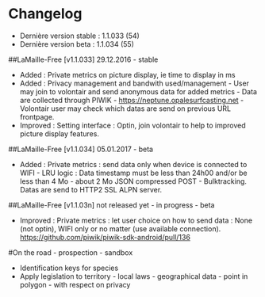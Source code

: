 # Changelog
- Dernière version stable : 1.1.033 (54)
- Dernière version beta : 1.1.034 (55)

##LaMaille-Free [v1.1.033] 29.12.2016 - stable
- Added : Private metrics on picture display, ie time to display in ms
- Added : Privacy management and bandwith used/management - User may join to volontair and send anonymous data for added metrics - Data are collected through PIWIK - https://neptune.opalesurfcasting.net - Volontair user may check which datas are send on previous URL frontpage. 
- Improved : Setting interface : Optin, join volontair to help to improved picture display features.

##LaMaille-Free [v1.1.034] 05.01.2017 - beta
- Added : Private metrics : send data only when device is connected to WIFI - LRU logic : Data timestamp must be less than 24h00 and/or be less than 4 Mo - about 2 Mo JSON compressed POST - Bulktracking. Datas are send to HTTP2 SSL ALPN server. 

##LaMaille-Free [v1.1.03n] not released yet - in progress - beta
- Improved : Private metrics : let user choice on how to send data : None (not optin), WIFI only or no matter (use available connection). https://github.com/piwik/piwik-sdk-android/pull/136

#On the road - prospection - sandbox
- Identification keys for species
- Apply legislation to territory - local laws - geographical data - point in polygon - with respect on privacy
